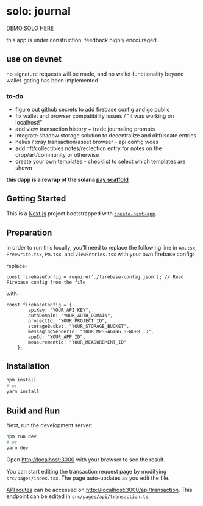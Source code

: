 # solo: journal

[DEMO SOLO HERE](https://solo-journal.vercel.app/)

this app is under construction. feedback highly encouraged. 

## use on devnet

no signature requests will be made, and no wallet functionality beyond wallet-gating has been implemented

### to-do

- figure out github secrets to add firebase config and go public 
- fix wallet and browser compatibility issues / "it was working on localhost!"
- add view transaction history + trade journaling prompts
- integrate shadow storage solution to decentralize and obfuscate entries 
- helius / xray transaction/asset browser - api config woes
- add nft/collectibles notes/reclection entry for notes on the drop/art/community or otherwise 
- create your own templates - checklist to select which templates are shown

**this dapp is a rewrap of the solana [pay scaffold](https://github.com/solana-labs/solana-pay-scaffold)**

## Getting Started

This is a [Next.js](https://nextjs.org/) project bootstrapped with [`create-next-app`](https://github.com/vercel/next.js/tree/canary/packages/create-next-app).

## Preparation

in order to run this locally, you'll need to replace the following line in `Am.tsx`, `Freewrite.tsx`, `Pm.tsx`, and `ViewEntries.tsx` with your own firebase config:

replace-
```
const firebaseConfig = require('./firebase-config.json'); // Read Firebase config from the file
```
with-
```
const firebaseConfig = {
        apiKey: "YOUR_API_KEY",
        authDomain: "YOUR_AUTH_DOMAIN",
        projectId: "YOUR_PROJECT_ID",
        storageBucket: "YOUR_STORAGE_BUCKET",
        messagingSenderId: "YOUR_MESSAGING_SENDER_ID",
        appId: "YOUR_APP_ID",
        measurementId: "YOUR_MEASUREMENT_ID"
    };
```


## Installation

```bash
npm install
# or
yarn install
```

## Build and Run

Next, run the development server:

```bash
npm run dev
# or
yarn dev
```

Open [http://localhost:3000](http://localhost:3000) with your browser to see the result.

You can start editing the transaction request page by modifying `src/pages/index.tsx`. The page auto-updates as you edit the file.

[API routes](https://nextjs.org/docs/api-routes/introduction) can be accessed on [http://localhost:3000/api/transaction](http://localhost:3000/api/transaction). This endpoint can be edited in `src/pages/api/transaction.ts`.

